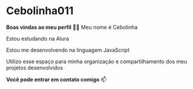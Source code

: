 # Cebolinha011
**Boas vindas ao meu perfil** 💙💙
Meu nome é Cebolinha

Estou estudando na Alura

Estou me desenvolvendo na linguagem JavaScript

Utilizo esse espaço para minha organização e compartilhamento dos meu projetos desenvolvidos

**Você pode entrar em contato comigo** 📫

